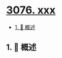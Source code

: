# [3076. xxx](https://github.com/Tdahuyou/TNotes.leetcode/tree/main/notes/3076.%20xxx)

<!-- region:toc -->

- [1. 📝 概述](#1--概述)

<!-- endregion:toc -->

## 1. 📝 概述
